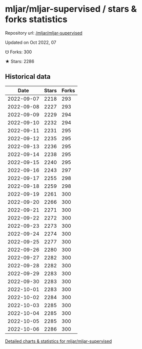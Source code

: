 # mljar/mljar-supervised / stars & forks statistics

Repository url: [/mljar/mljar-supervised](https://github.com/mljar/mljar-supervised)

Updated on Oct 2022, 07

☋ Forks: 300

★ Stars: 2286

## Historical data
| Date | Stars | Forks |
|------|-------|-------|
| 2022-09-07 | 2218 | 293 | 
| 2022-09-08 | 2227 | 293 | 
| 2022-09-09 | 2229 | 294 | 
| 2022-09-10 | 2232 | 294 | 
| 2022-09-11 | 2231 | 295 | 
| 2022-09-12 | 2235 | 295 | 
| 2022-09-13 | 2236 | 295 | 
| 2022-09-14 | 2238 | 295 | 
| 2022-09-15 | 2240 | 295 | 
| 2022-09-16 | 2243 | 297 | 
| 2022-09-17 | 2255 | 298 | 
| 2022-09-18 | 2259 | 298 | 
| 2022-09-19 | 2261 | 300 | 
| 2022-09-20 | 2266 | 300 | 
| 2022-09-21 | 2271 | 300 | 
| 2022-09-22 | 2272 | 300 | 
| 2022-09-23 | 2273 | 300 | 
| 2022-09-24 | 2274 | 300 | 
| 2022-09-25 | 2277 | 300 | 
| 2022-09-26 | 2280 | 300 | 
| 2022-09-27 | 2282 | 300 | 
| 2022-09-28 | 2282 | 300 | 
| 2022-09-29 | 2283 | 300 | 
| 2022-09-30 | 2283 | 300 | 
| 2022-10-01 | 2283 | 300 | 
| 2022-10-02 | 2284 | 300 | 
| 2022-10-03 | 2285 | 300 | 
| 2022-10-04 | 2285 | 300 | 
| 2022-10-05 | 2285 | 300 | 
| 2022-10-06 | 2286 | 300 | 


[Detailed charts & statistics for mljar/mljar-supervised](https://reviewgithub.com/rep/mljar/mljar-supervised)
